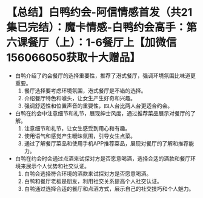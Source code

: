 # 【总结】白鸭约会-阿信情感首发（共21集已完结）：魔卡情感-白鸭约会高手：第六课餐厅（上）：1-6餐厅上【加微信156066050获取十大赠品】

-   白鸭介绍了约会餐厅的选择重要性，推荐了港式餐厅，强调环境氛围比味道更重要。
    1.  餐厅选择要考虑环境氛围，港式餐厅是不错的选择。
    2.  介绍餐厅特色和噱头，让女生产生好奇和兴趣。
    3.  强调舒适性和位置声音的重要性，四人台比两人台更适合约会。
-   白鸭在约会中注意细节和礼节，展现绅士风度，通过推荐菜品展示对餐厅的了解。
    1.  注意细节和礼节，让女生感受到用心和有趣。
    2.  使用语气和感觉产生暧昧氛围，引导女生点菜。
    3.  通过了解餐厅菜品和使用手机APP推荐菜品，展现对餐厅的了解和推荐能力。
-   白鸭在约会时会通过点酒来试探对方是否愿意喝酒，选择合适的酒款和餐厅环境来展示个人优势和社交认证。
    1.  白鸭会选择符合环境的酒款来试探对方是否愿意喝酒。
    2.  白鸭和餐厅老板是朋友，利用社交关系提高个人社交认证。
    3.  白鸭通过选择合适的餐厅和点酒方式，展示自己的社交技巧和个人魅力。